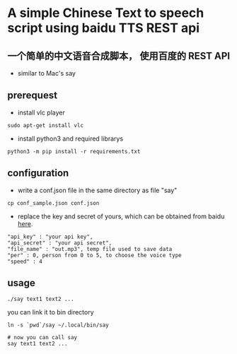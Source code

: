 # A simple Chinese Text to speech script using baidu TTS REST api
## 一个简单的中文语音合成脚本， 使用百度的 REST API
- similar to Mac's say 

## prerequest
- install vlc player

```shell
sudo apt-get install vlc
```

- install python3 and required librarys

```shell
python3 -m pip install -r requirements.txt
```

## configuration
- write a conf.json file in the same directory as file "say"

```shell
cp conf_sample.json conf.json
```

- replace the key and secret of yours, which can be obtained from baidu [here](http://ai.baidu.com/tech/speech/tts).

```
"api_key" : "your api key",
"api_secret" : "your api secret",
"file_name" : "out.mp3", temp file used to save data
"per" : 0, person from 0 to 5, to choose the voice type
"speed" : 4
```

## usage

```shell
./say text1 text2 ... 
```
you can link it to bin directory
```shell 
ln -s `pwd`/say ~/.local/bin/say

# now you can call say
say text1 text2 ...
```

